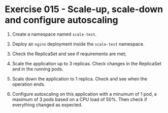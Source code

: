 # Exercise 015 - Scale-up, scale-down and configure autoscaling

1. Create a namespace named `scale-test`.

2. Deploy an `nginx` deployment inside the `scale-test` namespace.

3. Check the ReplicaSet and see if requirements are met;

4. Scale the application up to 3 replicas. Check changes in the ReplicaSet and in the running pods.

5. Scale down the application to 1 replica. Check and see when the operation ends.

6. Configure autoscaling on this application with a minumum of 1 pod, a maximum of 3 pods based on a CPU load of 50%. Then check if everything changed as expected.
